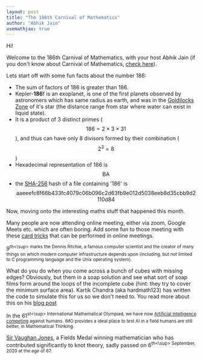 ```yaml
---
layout: post
title: "The 186th Carnival of Mathematics"
author: "Abhik Jain"
usemathjax: true
---
```


Hi!

Welcome to the 186th Carnival of Mathematics, with your host Abhik Jain (if you don't know about Carnival of Mathematics, [check here](https://aperiodical.com/carnival-of-mathematics/)).

Lets start off with some fun facts about the number 186:

- The sum of factors of 186 is greater than 186.
- Kepler-**186**f is an exoplanet, is one of the first planets observed by astronomers which has same radius as earth, and was in the [Goldilocks Zone](https://exoplanets.nasa.gov/resources/323/goldilocks-zone/) of it's star (the distance range from star where water can exist in liquid state).
- It is a product of 3 distinct primes ($$186 = 2 \times 3 \times 31$$), and thus can have only 8 divisors formed by their combination ($$2^3 = 8$$)
- Hexadecimal representation of 186 is $$\text{BA}$$
- the [SHA-256](https://en.wikipedia.org/wiki/SHA-2) hash of a file containing '186' is $$\text{aaeeefc8f66b433fc4079c06b096c2d63fb9e012d5038eeb8d35cbb9d2110d84}$$

Now, moving onto the interesting maths stuff that happened this month.

Many people are now attending online meeting, either via zoom, Google Meets etc. which are often boring. Add some fun to those meeting with these [card tricks](https://www.vanishingincmagic.com/blog/CATO) that can be performed in online meetings.

9<sup>th<\sup> marks the Dennis Ritchie, a famous computer scientist and the creator of many things on which modern computer infrastructure depends upon (including, but not limited to C programming language and the Unix operating system).

What do you do when you come across a bunch of cubes with missing edges? Obviously, but them in a soap solution and see what sort of soap films form around the loops of the incomplete cube (hint: they try to cover the minimum surface area). Kartik Chandra (aka hardmath123) has written the code to simulate this for us so we don't need to. You read more about this on his [blog post](http://hardmath123.github.io/minimal-surface.html)

In the 61<sup>st<\sup> International Mathematical Olympiad, we have now [Artificial Intelligence competing](https://www.quantamagazine.org/at-the-international-mathematical-olympiad-artificial-intelligence-prepares-to-go-for-the-gold-20200921/) against humans. IMO provides a ideal place to test AI in a field humans are still better, in Mathematical Thinking.

[Sir Vaughan Jones](https://en.wikipedia.org/wiki/Vaughan_Jones), a Fields Medal winning mathematician who has contributed significantly to knot theory, sadly passed on 6<sup>th<\sup> September, 2020 at the age of 67.
